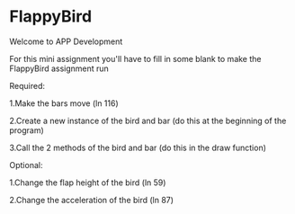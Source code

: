# FlappyBird
Welcome to APP Development

For this mini assignment you'll have to fill in some blank to make the FlappyBird assignment run

Required:

1.Make the bars move (ln 116)

2.Create a new instance of the bird and bar (do this at the beginning of the program)

3.Call the 2 methods of the bird and bar (do this in the draw function)


Optional:

1.Change the flap height of the bird (ln 59)

2.Change the acceleration of the bird (ln 87)





